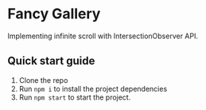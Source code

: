 # Fancy Gallery

Implementing infinite scroll with IntersectionObserver API.

## Quick start guide

1. Clone the repo
1. Run `npm i` to install the project dependencies
1. Run `npm start` to start the project.
